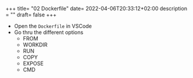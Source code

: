 +++
title= "02 Dockerfile"
date= 2022-04-06T20:33:12+02:00
description = ""
draft= false
+++

- Open the `Dockerfile` in VSCode
- Go thru the different options
    - FROM
    - WORKDIR
    - RUN
    - COPY
    - EXPOSE
    - CMD

